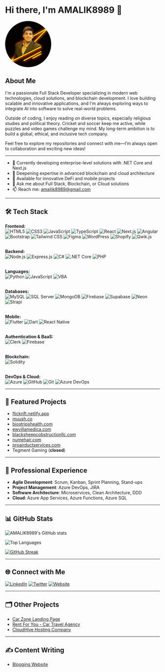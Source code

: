 # Hi there, I'm AMALIK8989 👋

<img src="https://github.com/AMALIK8989/AMALIK8989/blob/main/3f34cd2c-f7f7-4e4b-b957-8f72d59fa70c.jpg" alt="Atta-e-Rabi" style="border-radius: 50%; width: 150px; height: 150px;">

## About Me

I'm a passionate Full Stack Developer specializing in modern web technologies, cloud solutions, and blockchain development. I love building scalable and innovative applications, and I'm always exploring ways to integrate AI into software to solve real-world problems.

Outside of coding, I enjoy reading on diverse topics, especially religious studies and political theory. Cricket and soccer keep me active, while puzzles and video games challenge my mind. My long-term ambition is to build a global, ethical, and inclusive tech company.

Feel free to explore my repositories and connect with me—I’m always open to collaboration and exciting new ideas!

---

- 🔭 Currently developing enterprise-level solutions with .NET Core and Next.js
- 🌱 Deepening expertise in advanced blockchain and cloud architecture
- 👯 Available for innovative DeFi and mobile projects
- 💬 Ask me about Full Stack, Blockchain, or Cloud solutions
- 📫 Reach me: [amailik8989@gmail.com](mailto:amailik8989@gmail.com)

---

## 🛠️ Tech Stack

<p align="left">

  <!-- 🌐 Frontend -->

<strong>Frontend:</strong><br/> <img src="https://cdn.jsdelivr.net/gh/devicons/devicon/icons/html5/html5-original.svg" height="32" alt="HTML5"/> <img src="https://cdn.jsdelivr.net/gh/devicons/devicon/icons/css3/css3-original.svg" height="32" alt="CSS3"/> <img src="https://cdn.jsdelivr.net/gh/devicons/devicon/icons/javascript/javascript-original.svg" height="32" alt="JavaScript"/> <img src="https://cdn.jsdelivr.net/gh/devicons/devicon/icons/typescript/typescript-original.svg" height="32" alt="TypeScript"/> <img src="https://cdn.jsdelivr.net/gh/devicons/devicon/icons/react/react-original.svg" height="32" alt="React"/> <img src="https://cdn.jsdelivr.net/gh/devicons/devicon/icons/nextjs/nextjs-original.svg" height="32" alt="Next.js"/> <img src="https://cdn.jsdelivr.net/gh/devicons/devicon/icons/angularjs/angularjs-original.svg" height="32" alt="Angular"/> <img src="https://cdn.jsdelivr.net/gh/devicons/devicon/icons/bootstrap/bootstrap-original.svg" height="32" alt="Bootstrap"/> <img src="https://encrypted-tbn0.gstatic.com/images?q=tbn:ANd9GcTSDKn3vA2YUbXzN0ZC3gALWJ08gJN-Drl15w&s" height="32" alt="Tailwind CSS"/> <img src="https://cdn.jsdelivr.net/gh/devicons/devicon/icons/figma/figma-original.svg" height="32" alt="Figma"/> <img src="https://cdn.jsdelivr.net/gh/devicons/devicon/icons/wordpress/wordpress-original.svg" height="32" alt="WordPress"/> <img src="https://encrypted-tbn0.gstatic.com/images?q=tbn:ANd9GcQ58f__Hs5QwGWIEcsawDwW1o5IQzaYNPONhQ&s" height="32" alt="Shopify"/> <img src="https://media.licdn.com/dms/image/v2/D4D0BAQExS0LiJKzXVw/company-logo_200_200/company-logo_200_200/0/1667203807584/qwik_framework_logo?e=2147483647&v=beta&t=TTrhRrWiza2uZKWSB7B3cB9lruBs1vhEc2a3eYcVKRQ" height="32" alt="Qwik.js"/> <br/><br/>

  <!-- ⚙️ Backend -->

<strong>Backend:</strong><br/> <img src="https://cdn.jsdelivr.net/gh/devicons/devicon/icons/nodejs/nodejs-original.svg" height="32" alt="Node.js"/> <img src="https://cdn.jsdelivr.net/gh/devicons/devicon/icons/express/express-original.svg" height="32" alt="Express.js"/> <img src="https://cdn.jsdelivr.net/gh/devicons/devicon/icons/csharp/csharp-original.svg" height="32" alt="C#"/> <img src="https://cdn.jsdelivr.net/gh/devicons/devicon/icons/dot-net/dot-net-original.svg" height="32" alt=".NET Core"/> <img src="https://cdn.jsdelivr.net/gh/devicons/devicon/icons/php/php-original.svg" height="32" alt="PHP"/> <br/><br/>

  <!-- 💻 Languages -->

<strong>Languages:</strong><br/> <img src="https://cdn.jsdelivr.net/gh/devicons/devicon/icons/python/python-original.svg" height="32" alt="Python"/> <img src="https://cdn.jsdelivr.net/gh/devicons/devicon/icons/javascript/javascript-original.svg" height="32" alt="JavaScript"/> <img src="https://cdn.jsdelivr.net/gh/devicons/devicon/icons/vscode/vscode-original.svg" height="32" alt="VBA"/> <br/><br/>

  <!-- 🗄️ Databases -->

<strong>Databases:</strong><br/> <img src="https://cdn.jsdelivr.net/gh/devicons/devicon/icons/mysql/mysql-original.svg" height="32" alt="MySQL"/> <img src="https://cdn.jsdelivr.net/gh/devicons/devicon/icons/microsoftsqlserver/microsoftsqlserver-plain.svg" height="32" alt="SQL Server"/> <img src="https://cdn.jsdelivr.net/gh/devicons/devicon/icons/mongodb/mongodb-original.svg" height="32" alt="MongoDB"/> <img src="https://img.icons8.com/color/48/firebase.png" height="32" alt="Firebase"/> <img src="https://avatars.githubusercontent.com/u/54469796?s=200&v=4" height="32" alt="Supabase"/> <img src="https://neon.tech/favicon/favicon.png" height="32" alt="Neon"/> <img src="https://encrypted-tbn0.gstatic.com/images?q=tbn:ANd9GcQwy_D8F5DUm5vCH_yNzmooNZoG4lsvZqFa3sQnHNXz7N3vsfDSrFhQLjmrw1zFHTdNgyM&usqp=CAU" height="32" alt="Strapi"/> <br/><br/>

  <!-- 📱 Mobile -->

<strong>Mobile:</strong><br/> <img src="https://cdn.jsdelivr.net/gh/devicons/devicon/icons/flutter/flutter-original.svg" height="32" alt="Flutter"/> <img src="https://cdn.jsdelivr.net/gh/devicons/devicon/icons/dart/dart-original.svg" height="32" alt="Dart"/> <img src="https://cdn.jsdelivr.net/gh/devicons/devicon/icons/react/react-original.svg" height="32" alt="React Native"/> <br/><br/>

  <!-- 🔒 Auth & BaaS -->

<strong>Authentication & BaaS:</strong><br/> <img src="https://avatars.githubusercontent.com/u/80195196?s=200&v=4" height="32" alt="Clerk"/> <img src="https://img.icons8.com/color/48/firebase.png" height="32" alt="Firebase"/> <br/><br/>

  <!-- ⛓️ Blockchain -->

<strong>Blockchain:</strong><br/> <img src="https://cdn.jsdelivr.net/gh/devicons/devicon/icons/solidity/solidity-original.svg" height="32" alt="Solidity"/> <br/><br/>

  <!-- ☁️ DevOps & Cloud -->

<strong>DevOps & Cloud:</strong><br/> <img src="https://cdn.jsdelivr.net/gh/devicons/devicon/icons/azure/azure-original.svg" height="32" alt="Azure"/> <img src="https://cdn.jsdelivr.net/gh/devicons/devicon/icons/github/github-original.svg" height="32" alt="GitHub"/> <img src="https://cdn.jsdelivr.net/gh/devicons/devicon/icons/git/git-original.svg" height="32" alt="Git"/> <img src="https://cdn.jsdelivr.net/gh/devicons/devicon/icons/azuredevops/azuredevops-original.svg" height="32" alt="Azure DevOps"/>

</p>

---


## 🚀 Featured Projects

- [flickrift.netlify.app](https://flickrift.netlify.app)
- [muush.co](https://muush.co)
- [biostripshealth.com](https://biostripshealth.com)
- [ewvillamedica.com](https://ewvillamedica.com)
- [blacksheepcobstructionllc.com](https://blacksheepconstruction.com/)
- [numehair.com](https://numehair.com)
- [proairductservices.com](https://proairductservices.com)
- Tegment Gaming (**closed**)

---

## 💼 Professional Experience

- **Agile Development**: Scrum, Kanban, Sprint Planning, Stand-ups
- **Project Management**: Azure DevOps, JIRA
- **Software Architecture**: Microservices, Clean Architecture, DDD
- **Cloud**: Azure App Services, Azure Functions, Azure SQL

---

## 📊 GitHub Stats

![AMALIK8989's GitHub stats](https://github-readme-stats.vercel.app/api?username=AMALIK8989&show_icons=true&theme=radical)

![Top Languages](https://github-readme-stats.vercel.app/api/top-langs/?username=AMALIK8989&layout=compact&theme=radical)

[![GitHub Streak](https://github-readme-streak-stats.herokuapp.com/?user=AMALIK8989&theme=radical)](https://git.io/streak-stats)

---

## 🌐 Connect with Me

<a href="https://www.linkedin.com/in/your-profile/" target="_blank"><img src="https://cdn.jsdelivr.net/gh/devicons/devicon/icons/linkedin/linkedin-original.svg" height="32" alt="LinkedIn"/></a>
<a href="https://twitter.com/your-profile" target="_blank"><img src="https://cdn.jsdelivr.net/gh/devicons/devicon/icons/twitter/twitter-original.svg" height="32" alt="Twitter"/></a>
<a href="https://nexonix.netlify.app/" target="_blank"><img src="https://img.icons8.com/ios-filled/50/000000/domain.png" height="32" alt="Website"/></a>

---

## 🗂️ Other Projects

- [Car Zone Landing Page](https://car-zonev2.netlify.app/)
- [Rent For You - Car Travel Agency](https://rentforyou.netlify.app/)
- [CloudHive Hosting Company](https://cloudhive-hosting.netlify.app/)

---

## ✍️ Content Writing

- [Blogging Website](https://thebloggers1997.blogspot.com/)
